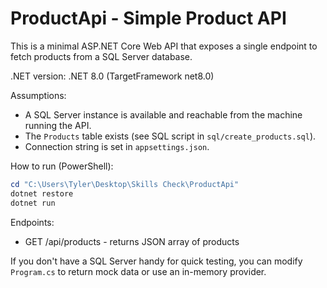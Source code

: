 # ProductApi - Simple Product API

This is a minimal ASP.NET Core Web API that exposes a single endpoint to fetch products from a SQL Server database.

.NET version: .NET 8.0 (TargetFramework net8.0)

Assumptions:
- A SQL Server instance is available and reachable from the machine running the API.
- The `Products` table exists (see SQL script in `sql/create_products.sql`).
- Connection string is set in `appsettings.json`.

How to run (PowerShell):

```powershell
cd "C:\Users\Tyler\Desktop\Skills Check\ProductApi"
dotnet restore
dotnet run
```

Endpoints:
- GET /api/products - returns JSON array of products

If you don't have a SQL Server handy for quick testing, you can modify `Program.cs` to return mock data or use an in-memory provider.
